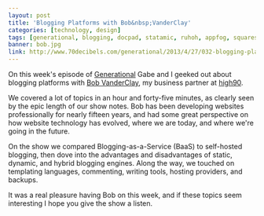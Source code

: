```yaml
---
layout: post
title: 'Blogging Platforms with Bob&nbsp;VanderClay'
categories: [technology, design]
tags: [generational, blogging, docpad, statamic, ruhoh, appfog, squarespace, sublime text, textexpander, takitapart, macminicolo, bob vanderclay]
banner: bob.jpg
link: http://www.70decibels.com/generational/2013/4/27/032-blogging-platforms-with-bob-vanderclay.html
---
```


On this week's episode of [Generational](http://www.70decibels.com/generational/) Gabe and I geeked out about blogging platforms with [Bob&nbsp;VanderClay](http://takitapart.com/), my business partner at [high90](http://high90.com). 

We covered a lot of topics in an hour and forty-five minutes, as clearly seen by the epic length of our show notes. Bob has been developing websites professionally for nearly fifteen years, and had some great perspective on how website technology has evolved, where we are today, and where we're going in the future. 

On the show we compared Blogging-as-a-Service (BaaS) to self-hosted blogging, then dove into the advantages and disadvantages of static, dynamic, and hybrid blogging engines. Along the way, we touched on templating languages, commenting, writing tools, hosting providers, and backups. 

It was a real pleasure having Bob on this week, and if these topics seem interesting I hope you give the show a listen.